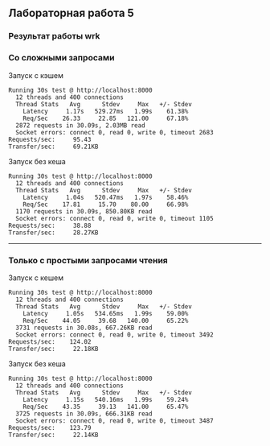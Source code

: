 ## Лабораторная работа 5

### Результат работы wrk
### Со сложными запросами

Запуск с кэшем

    Running 30s test @ http://localhost:8000
      12 threads and 400 connections
      Thread Stats   Avg      Stdev     Max   +/- Stdev
        Latency     1.17s   529.27ms   1.99s    61.38%
        Req/Sec    26.33     22.85   121.00     67.18%
      2872 requests in 30.09s, 2.03MB read
      Socket errors: connect 0, read 0, write 0, timeout 2683
    Requests/sec:     95.43
    Transfer/sec:     69.21KB

Запуск без кеша

    Running 30s test @ http://localhost:8000
      12 threads and 400 connections
      Thread Stats   Avg      Stdev     Max   +/- Stdev
        Latency     1.04s   520.47ms   1.97s    58.46%
        Req/Sec    17.81     15.70    80.00     66.98%
      1170 requests in 30.09s, 850.80KB read
      Socket errors: connect 0, read 0, write 0, timeout 1105
    Requests/sec:     38.88
    Transfer/sec:     28.27KB

-------------------------------------------------------------------------
### Только с простыми запросами чтения

Запуск с кешем

    Running 30s test @ http://localhost:8000
      12 threads and 400 connections
      Thread Stats   Avg      Stdev     Max   +/- Stdev
        Latency     1.05s   534.65ms   1.99s    59.00%
        Req/Sec    44.05     39.68   140.00     65.22%
      3731 requests in 30.08s, 667.26KB read
      Socket errors: connect 0, read 0, write 0, timeout 3492
    Requests/sec:    124.02
    Transfer/sec:     22.18KB

Запуск без кеша

    Running 30s test @ http://localhost:8000
      12 threads and 400 connections
      Thread Stats   Avg      Stdev     Max   +/- Stdev
        Latency     1.15s   540.16ms   1.99s    59.24%
        Req/Sec    43.35     39.13   141.00     65.47%
      3725 requests in 30.09s, 666.31KB read
      Socket errors: connect 0, read 0, write 0, timeout 3487
    Requests/sec:    123.79
    Transfer/sec:     22.14KB

